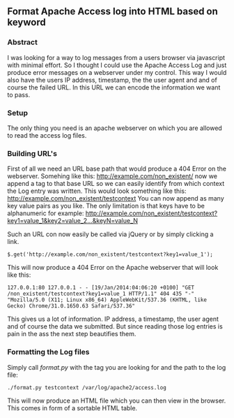 ## Format Apache Access log into HTML based on keyword

### Abstract
I was looking for a way to log messages from a users browser via javascript with minimal effort. So I thought I could use the Apache Access Log and just produce error messages on a webserver under my control. This way I would also have the users IP address, timestamp, the the user agent and and of course the failed URL. In this URL we can encode the information we want to pass.

### Setup
The only thing you need is an apache webserver on which you are allowed to read the access log files.

### Building URL's
First of all we need an URL base path that would produce a 404 Error on the webserver. Somehing like this: http://example.com/non_existent/ now we append a tag to that base URL so we can easily identify from which context the Log entry was written. This would look something like this: http://example.com/non_existent/testcontext You can now append as many key value pairs as you like. The only limitation is that keys have to be alphanumeric for example: http://example.com/non_existent/testcontext?key1=value_1&key2=value_2...&keyN=value_N

Such an URL con now easily be called via jQuery or by simply clicking a link.

    $.get('http://example.com/non_existent/testcontext?key1=value_1');
    
This will now produce a 404 Error on the Apache webserver that will look like this:

    127.0.0.1:80 127.0.0.1 - - [19/Jan/2014:04:06:20 +0100] "GET /non_existent/testcontext?key1=value_1 HTTP/1.1" 404 435 "-" "Mozilla/5.0 (X11; Linux x86_64) AppleWebKit/537.36 (KHTML, like Gecko) Chrome/31.0.1650.63 Safari/537.36"

This gives us a lot of information. IP address, a timestamp, the user agent and of course the data we submitted. But since reading those log entries is pain in the ass the next step beautifies them.

### Formatting the Log files
Simply call *format.py* with the tag you are looking for and the path to the log file:

    ./format.py testcontext /var/log/apache2/access.log
    
This will now produce an HTML file which you can then view in the browser. This comes in form of a sortable HTML table.